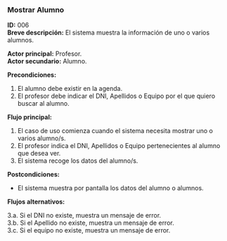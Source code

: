 ### Mostrar Alumno  **ID:** 006  **Breve descripción:** El sistema muestra la información de uno o varios alumnos.    **Actor principal:** Profesor.  **Actor secundario:** Alumno.      **Precondiciones:**1. El alumno debe existir en la agenda.  2. El profesor debe indicar el DNI, Apellidos o Equipo por el que quiero buscar al alumno.**Flujo principal:**1. El caso de uso comienza cuando el sistema necesita mostrar uno o varios alumno/s.  2. El profesor indica el DNI, Apellidos o Equipo pertenecientes al alumno que desea ver.  3. El sistema recoge los datos del alumno/s.**Postcondiciones:**- El sistema muestra por pantalla los datos del alumno o alumnos.**Flujos alternativos:**3.a. Si el DNI no existe, muestra un mensaje de error.  3.b. Si el Apellido no existe, muestra un mensaje de error.  3.c. Si el equipo no existe, muestra un mensaje de error.